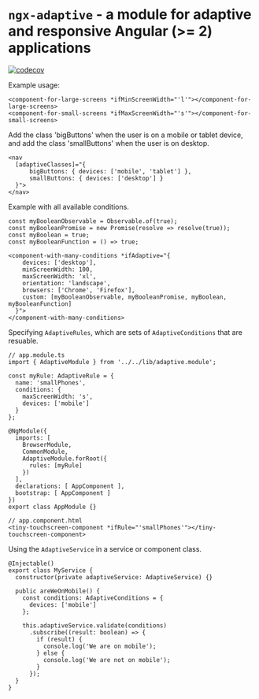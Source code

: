 # `ngx-adaptive` - a module for adaptive and responsive Angular (>= 2) applications

[![codecov](https://codecov.io/gh/Thomas-Kuipers/ngx-adaptive/branch/master/graph/badge.svg)](https://codecov.io/gh/Thomas-Kuipers/ngx-adaptive)

Example usage:
````
<component-for-large-screens *ifMinScreenWidth="'l'"></component-for-large-screens>
<component-for-small-screens *ifMaxScreenWidth="'s'"></component-for-small-screens>
````

Add the class 'bigButtons' when the user is on a mobile or tablet device, and
 add the class 'smallButtons' when the user is on desktop.
````
<nav 
  [adaptiveClasses]="{
      bigButtons: { devices: ['mobile', 'tablet'] },
      smallButtons: { devices: ['desktop'] }
  }">
</nav>
````

Example with all available conditions.
````
const myBooleanObservable = Observable.of(true);
const myBooleanPromise = new Promise(resolve => resolve(true));
const myBoolean = true;
const myBooleanFunction = () => true;

<component-with-many-conditions *ifAdaptive="{
    devices: ['desktop'],
    minScreenWidth: 100,
    maxScreenWidth: 'xl',
    orientation: 'landscape',
    browsers: ['Chrome', 'Firefox'],
    custom: [myBooleanObservable, myBooleanPromise, myBoolean, myBooleanFunction]
  }">
</component-with-many-conditions>
````

Specifying `AdaptiveRules`, which are sets of `AdaptiveConditions` that are resuable.
````
// app.module.ts
import { AdaptiveModule } from '../../lib/adaptive.module';

const myRule: AdaptiveRule = {
  name: 'smallPhones',
  conditions: {
    maxScreenWidth: 's',
    devices: ['mobile']
  }
};

@NgModule({
  imports: [
    BrowserModule,
    CommonModule,
    AdaptiveModule.forRoot({
      rules: [myRule]
    })
  ],
  declarations: [ AppComponent ],
  bootstrap: [ AppComponent ]
})
export class AppModule {}

// app.component.html
<tiny-touchscreen-component *ifRule="'smallPhones'"></tiny-touchscreen-component>
````

Using the `AdaptiveService` in a service or component class.
````
@Injectable()
export class MyService {
  constructor(private adaptiveService: AdaptiveService) {}
  
  public areWeOnMobile() {
    const conditions: AdaptiveConditions = {
      devices: ['mobile']
    };
  
    this.adaptiveService.validate(conditions)
      .subscribe((result: boolean) => {
        if (result) {
          console.log('We are on mobile');
        } else {
          console.log('We are not on mobile');
        }
      });
  }
}
````
